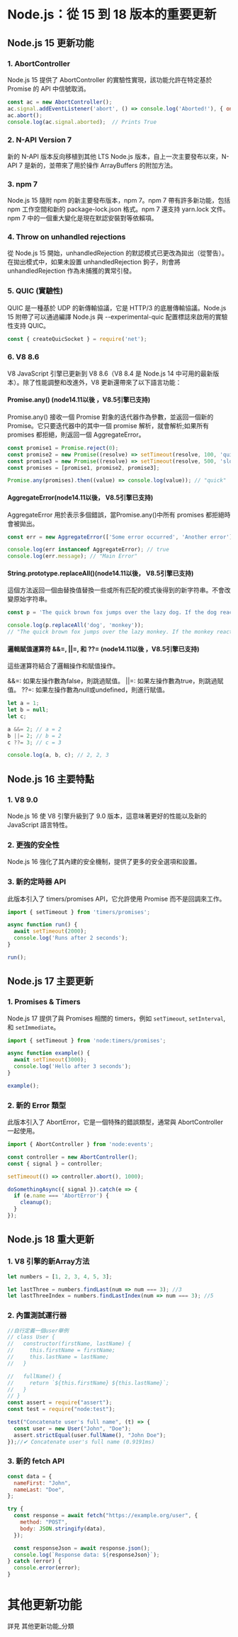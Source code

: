 # Node.js：從 15 到 18 版本的重要更新

## Node.js 15 更新功能

### 1.  AbortController
Node.js 15 提供了 AbortController 的實驗性實現，該功能允許在特定基於 Promise 的 API 中信號取消。
```javascript
const ac = new AbortController();
ac.signal.addEventListener('abort', () => console.log('Aborted!'), { once: true });
ac.abort();
console.log(ac.signal.aborted);  // Prints True
```
### 2.  N-API Version 7
新的 N-API 版本反向移植到其他 LTS Node.js 版本，自上一次主要發布以來，N-API 7 是新的，並帶來了用於操作 ArrayBuffers 的附加方法。
### 3. npm 7
Node.js 15 隨附 npm 的新主要發布版本，npm 7。npm 7 帶有許多新功能，包括 npm 工作空間和新的 package-lock.json 格式。npm 7 還支持 yarn.lock 文件。npm 7 中的一個重大變化是現在默認安裝對等依賴項。

### 4. Throw on unhandled rejections
從 Node.js 15 開始，unhandledRejection 的默認模式已更改為拋出（從警告）。在拋出模式中，如果未設置 unhandledRejection 鉤子，則會將 unhandledRejection 作為未捕獲的異常引發。
### 5. QUIC (實驗性)
QUIC 是一種基於 UDP 的新傳輸協議，它是 HTTP/3 的底層傳輸協議。Node.js 15 附帶了可以通過編譯 Node.js 與 --experimental-quic 配置標誌來啟用的實驗性支持 QUIC。
```javascript
const { createQuicSocket } = require('net');
```
### 6. V8 8.6
V8 JavaScript 引擎已更新到 V8 8.6（V8 8.4 是 Node.js 14 中可用的最新版本）。除了性能調整和改進外，V8 更新還帶來了以下語言功能：

#### Promise.any() (node14.11以後 ，V8.5引擎已支持)
Promise.any() 接收一個 Promise 對象的迭代器作為參數，並返回一個新的 Promise。它只要迭代器中的其中一個 promise 解析，就會解析;如果所有 promises 都拒絕，則返回一個 AggregateError。
```javascript
const promise1 = Promise.reject(0);
const promise2 = new Promise((resolve) => setTimeout(resolve, 100, 'quick'));
const promise3 = new Promise((resolve) => setTimeout(resolve, 500, 'slow'));
const promises = [promise1, promise2, promise3];

Promise.any(promises).then((value) => console.log(value)); // "quick"
```
#### AggregateError(node14.11以後， V8.5引擎已支持)
AggregateError 用於表示多個錯誤，當Promise.any()中所有 promises 都拒絕時會被拋出。
```javascript
const err = new AggregateError(['Some error occurred', 'Another error'], 'Main Error');

console.log(err instanceof AggregateError); // true
console.log(err.message); // "Main Error"
```
#### String.prototype.replaceAll()(node14.11以後， V8.5引擎已支持)
這個方法返回一個由替換值替換一些或所有匹配的模式後得到的新字符串。不會改變原始字符串。
```javascript
const p = 'The quick brown fox jumps over the lazy dog. If the dog reacted, was it really lazy?';

console.log(p.replaceAll('dog', 'monkey'));
// "The quick brown fox jumps over the lazy monkey. If the monkey reacted, was it really lazy?"

```
#### 邏輯賦值運算符 &&=, ||=, 和 ??= (node14.11以後 ，V8.5引擎已支持)
這些運算符結合了邏輯操作和賦值操作。

&&=: 如果左操作數為false，則跳過賦值。
||=: 如果左操作數為true，則跳過賦值。
??=: 如果左操作數為null或undefined，則進行賦值。
```javascript
let a = 1;
let b = null;
let c;

a &&= 2; // a = 2
b ||= 2; // b = 2
c ??= 3; // c = 3

console.log(a, b, c); // 2, 2, 3
```

## Node.js 16 主要特點

### 1. V8 9.0
Node.js 16 使 V8 引擎升級到了 9.0 版本，這意味著更好的性能以及新的 JavaScript 語言特性。

### 2. 更強的安全性
Node.js 16 強化了其內建的安全機制，提供了更多的安全選項和設置。

### 3. 新的定時器 API
此版本引入了 timers/promises API，它允許使用 Promise 而不是回調來工作。

```javascript
import { setTimeout } from 'timers/promises';

async function run() {
  await setTimeout(2000);
  console.log('Runs after 2 seconds');
}

run();
```


## Node.js 17 主要更新

### 1. Promises & Timers
Node.js 17 提供了與 Promises 相關的 timers，例如 `setTimeout`, `setInterval`, 和 `setImmediate`。


```javascript
import { setTimeout } from 'node:timers/promises';

async function example() {
  await setTimeout(3000);
  console.log('Hello after 3 seconds');
}

example();
```

### 2. 新的 Error 類型
此版本引入了 AbortError，它是一個特殊的錯誤類型，通常與 AbortController 一起使用。

```javascript
import { AbortController } from 'node:events';

const controller = new AbortController();
const { signal } = controller;

setTimeout(() => controller.abort(), 1000);

doSomethingAsync({ signal }).catch(e => {
  if (e.name === 'AbortError') {
    cleanup();
  }
});
```



## Node.js 18 重大更新

### 1. V8 引擎的新Array方法

```javascript
let numbers = [1, 2, 3, 4, 5, 3];

let lastThree = numbers.findLast(num => num === 3); //3
let lastThreeIndex = numbers.findLastIndex(num => num === 3); //5
```
### 2. 內置測試運行器
```javascript
//自行定義一個user舉例
// class User {
//   constructor(firstName, lastName) {
//     this.firstName = firstName;
//     this.lastName = lastName;
//   }

//   fullName() {
//     return `${this.firstName} ${this.lastName}`;
//   }
// }
const assert = require("assert");
const test = require("node:test");

test("Concatenate user's full name", (t) => {
  const user = new User("John", "Doe");
  assert.strictEqual(user.fullName(), "John Doe");
});//✔ Concatenate user's full name (0.9191ms)
```
### 3. 新的 fetch API

```javascript
const data = {
  nameFirst: "John",
  nameLast: "Doe",
};

try {
  const response = await fetch("https://example.org/user", {
    method: "POST",
    body: JSON.stringify(data),
  });

  const responseJson = await response.json();
  console.log(`Response data: ${responseJson}`);
} catch (error) {
  console.error(error);
}
```
# 其他更新功能
詳見
其他更新功能_分類